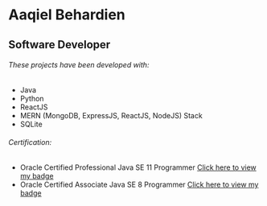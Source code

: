 # Aaqiel Behardien
## Software Developer

###### These projects have been developed with:
- Java
- Python
- ReactJS
- MERN (MongoDB, ExpressJS, ReactJS, NodeJS) Stack
- SQLite

###### Certification:
- Oracle Certified Professional Java SE 11 Programmer [Click here to view my badge](https://www.credly.com/badges/41aa7e8d-4015-4c00-95c2-033a2f53e2c6)
- Oracle Certified Associate Java SE 8 Programmer [Click here to view my badge](https://www.credly.com/badges/8a1d7904-19c4-4607-b7df-cd1e6d4496f4)
